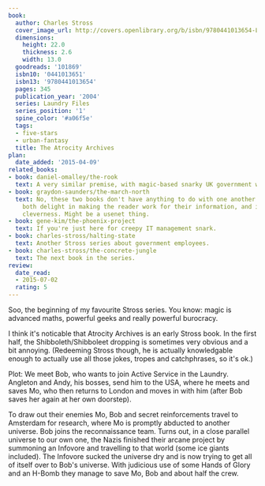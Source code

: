 ```yaml
---
book:
  author: Charles Stross
  cover_image_url: http://covers.openlibrary.org/b/isbn/9780441013654-L.jpg
  dimensions:
    height: 22.0
    thickness: 2.6
    width: 13.0
  goodreads: '101869'
  isbn10: '0441013651'
  isbn13: '9780441013654'
  pages: 345
  publication_year: '2004'
  series: Laundry Files
  series_position: '1'
  spine_color: '#a06f5e'
  tags:
  - five-stars
  - urban-fantasy
  title: The Atrocity Archives
plan:
  date_added: '2015-04-09'
related_books:
- book: daniel-omalley/the-rook
  text: A very similar premise, with magic-based snarky UK government work.
- book: graydon-saunders/the-march-north
  text: No, these two books don't have anything to do with one another. Except that
    both delight in making the reader work for their information, and in their own
    cleverness. Might be a usenet thing.
- book: gene-kim/the-phoenix-project
  text: If you're just here for creepy IT management snark.
- book: charles-stross/halting-state
  text: Another Stross series about government employees.
- book: charles-stross/the-concrete-jungle
  text: The next book in the series.
review:
  date_read:
  - 2015-07-02
  rating: 5
---
```


Soo, the beginning of my favourite Stross series. You know: magic is advanced maths, powerful geeks and really powerful burocracy.

I think it's noticable that Atrocity Archives is an early Stross book. In the first half, the Shibboleth/Shibboleet dropping is sometimes very obvious and a bit annoying. (Redeeming Stross though, he is actually knowledgable enough to actually use all those jokes, tropes and catchphrases, so it's ok.)

Plot: We meet Bob, who wants to join Active Service in the Laundry. Angleton and Andy, his bosses, send him to the USA, where he meets and saves Mo, who then returns to London and moves in with him (after Bob saves her again at her own doorstep).

To draw out their enemies Mo, Bob and secret reinforcements travel to Amsterdam for research, where Mo is promptly abducted to another universe. Bob joins the reconnaissance team. Turns out, in a close parallel universe to our own one, the Nazis finished their arcane project by summoning an Infovore and travelling to that world (some ice giants included). The Infovore sucked the universe dry and is now trying to get all of itself over to Bob's universe. With judicious use of some Hands of Glory and an H-Bomb they manage to save Mo, Bob and about half the crew.
